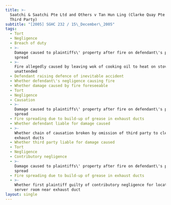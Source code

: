 ```yaml
---
title: >-
  Saatchi & Saatchi Pte Ltd and Others v Tan Hun Ling (Clarke Quay Pte Ltd,
  Third Party)
subtitle: "[2005] SGHC 232 / 15\_December\_2005"
tags:
  - Tort
  - Negligence
  - Breach of duty
  - >-
    Damage caused to plaintiffs\' property after fire on defendant\'s premises
    spread
  - >-
    Fire allegedly caused by leaving wok of cooking oil to heat on stove
    unattended
  - Defendant raising defence of inevitable accident
  - Whether defendant\'s negligence causing fire
  - Whether damage caused by fire foreseeable
  - Tort
  - Negligence
  - Causation
  - >-
    Damage caused to plaintiffs\' property after fire on defendant\'s premises
    spread
  - Fire spreading due to build-up of grease in exhaust ducts
  - Whether defendant liable for damage caused
  - >-
    Whether chain of causation broken by omission of third party to clean
    exhaust ducts
  - Whether third party liable for damage caused
  - Tort
  - Negligence
  - Contributory negligence
  - >-
    Damage caused to plaintiffs\' property after fire on defendant\'s premises
    spread
  - Fire spreading due to build-up of grease in exhaust ducts
  - >-
    Whether first plaintiff guilty of contributory negligence for locating
    server room near exhaust duct
layout: single
---
```


